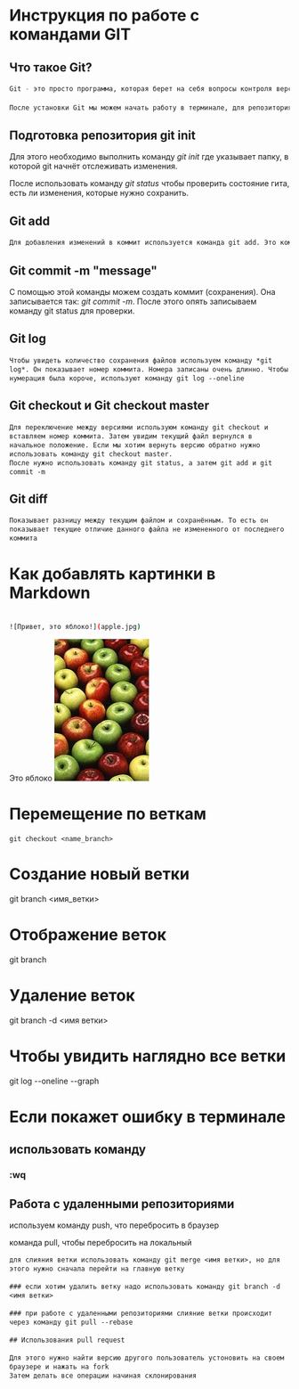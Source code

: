 # Инструкция по работе с командами GIT

## Что такое Git?
```sh
Git - это просто программа, которая берет на себя вопросы контроля версий над проектом. Она самая популярная система контроля версий, но не единственная.

После установки Git мы можем начать работу в терминале, для репозитория файла
```

## Подготовка репозитория git init
Для этого необходимо выполнить команду *git init* где указывает папку, в которой git начнёт отслеживать изменения.

После использовать команду *git status* чтобы проверить состояние гита, есть ли изменения, которые нужно сохранить.

## Git add
```sh
Для добавления изменений в коммит используется команда git add. Это команда добавляет содержимое рабочего каталога для последующего коммита. Эта команда дается после добавления файлов. Чтобы использовать команду мы можем записать так: *git add <имя файла>*, с помощью него мы зафиксируем файл. После добавления заново можем записать команду git status чтобы убедиться, что все в порядке
```
## Git commit -m "message"
 С помощью этой команды можем создать коммит (сохранения). Она записывается так: *git commit -m*. После этого опять записываем команду git status для проверки.


## Git log
```
Чтобы увидеть количество сохранения файлов используем команду *git log*. Он показывает номер коммита. Номера записаны очень длинно. Чтобы нумерация была короче, используют команду git log --oneline
```

## Git checkout и Git checkout master
```
Для переключение между версиями используюм команду git checkout и вставляем номер коммита. Затем увидим текущий файл вернулся в начальное положение. Если мы хотим вернуть версию обратно нужно использовать команду git checkout master.
После нужно использовать команду git status, а затем git add и git commit -m
```

## Git diff
```
Показывает разницу между текущим файлом и сохранённым. То есть он показывает текущие отличие данного файла не измененного от последнего коммита
```
# Как добавлять картинки в Markdown

```sh

![Привет, это яблоко!](apple.jpg)
```
Это яблоко
![яблоко](apple.jpg)

# Перемещение по веткам
```
git checkout <name_branch>

```
# Создание новый ветки

git branch <имя_ветки>

# Отображение веток

git branch

# Удаление веток

git branch -d <имя ветки>

# Чтобы увидить наглядно все ветки

git log --oneline --graph

# Если покажет ошибку в терминале 

## использовать команду

### :wq

## Работа с удаленными репозиториями


используем команду push, что перебросить в браузер


команда pull, чтобы перебросить на локальный
```
для слияния ветки использовать команду git merge <имя ветки>, но для этого нужно сначала перейти на главную ветку 

### если хотим удалить ветку надо использовать команду git branch -d <имя ветки>

### при работе с удаленными репозиториями слияние ветки происходит через команду git pull --rebase

## Использования pull request

Для этого нужно найти версию другого пользователь устоновить на своем браузере и нажать на fork
Затем делать все операции начиная склонирования







